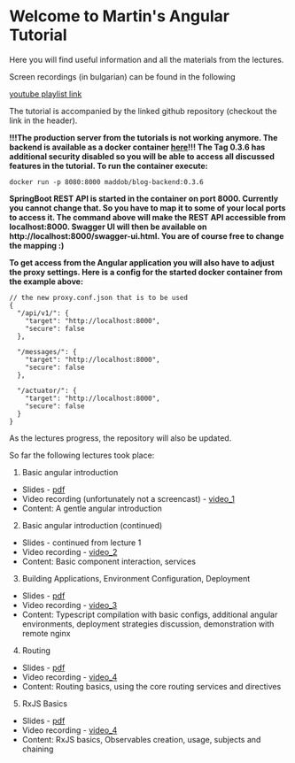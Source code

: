 # Welcome to Martin's Angular Tutorial

Here you will find useful information and all the materials from the lectures.

Screen recordings (in bulgarian) can be found in the following

[youtube playlist link](https://www.youtube.com/watch?v=PJpzRJOzJ-w&list=PLqavB222LKn4zqH5fIH6mwkpOyxB75FXh)

The tutorial is accompanied by the linked github repository (checkout the link in the header).

**!!!The production server from the tutorials is not working anymore. The backend is available as a docker container [here](https://cloud.docker.com/repository/docker/maddob/blog-backend)!!! The Tag 0.3.6 has additional security disabled so you will be able to access all discussed features in the tutorial. To run the container execute:**
```
docker run -p 8080:8000 maddob/blog-backend:0.3.6
```

**SpringBoot REST API is started in the container on port 8000. Currently you cannot change that. So you have to map it to some of your local ports to access it. The command above will make the REST API accessible from localhost:8000. Swagger UI will then be available on http://localhost:8000/swagger-ui.html. You are of course free to change the mapping :)**  

**To get access from the Angular application you will also have to adjust the proxy settings. Here is a config for the started docker container from the example above:**

```
// the new proxy.conf.json that is to be used 
{
  "/api/v1/": {
    "target": "http://localhost:8000",
    "secure": false
  },

  "/messages/": {
    "target": "http://localhost:8000",
    "secure": false
  },

  "/actuator/": {
    "target": "http://localhost:8000",
    "secure": false
  }
}
```

As the lectures progress, the repository will also be updated.

So far the following lectures took place:
1. Basic angular introduction
 * Slides - [pdf](slides/lecture1.pdf)
 * Video recording (unfortunately not a screencast) - [video_1](https://www.youtube.com/watch?v=2htMrPe4KFU&index=1&list=PLqavB222LKn4zqH5fIH6mwkpOyxB75FXh)
 * Content: A gentle angular introduction

2. Basic angular introduction (continued)
 * Slides - continued from lecture 1
 * Video recording - [video_2](https://www.youtube.com/watch?v=PJpzRJOzJ-w&list=PLqavB222LKn4zqH5fIH6mwkpOyxB75FXh&index=2)
 * Content: Basic component interaction, services

3. Building Applications, Environment Configuration, Deployment
 * Slides - [pdf](slides/lecture2.pdf)
 * Video recording - [video_3](https://www.youtube.com/watch?v=yApcdxWlcNg&list=PLqavB222LKn4zqH5fIH6mwkpOyxB75FXh&index=3)
 * Content: Typescript compilation with basic configs, additional angular environments, deployment strategies discussion, demonstration with remote nginx

4. Routing
 * Slides - [pdf](slides/lecture3.pdf)
 * Video recording - [video_4](https://youtu.be/gK2sshXXSZk)
 * Content: Routing basics, using the core routing services and directives

5. RxJS Basics
 * Slides - [pdf](slides/lecture4.pdf)
 * Video recording - [video_4](https://youtu.be/bplkYoauuMU)
 * Content: RxJS basics, Observables creation, usage, subjects and chaining 